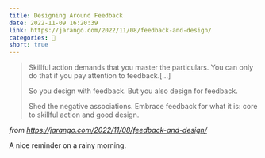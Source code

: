 ```yaml
---
title: Designing Around Feedback
date: 2022-11-09 16:20:39
link: https://jarango.com/2022/11/08/feedback-and-design/
categories: 🔖
short: true
---
```


> Skillful action demands that you master the particulars. You can only do that if you pay attention to feedback.[…]
>
> So you design with feedback. But you also design for feedback.
>
> Shed the negative associations. Embrace feedback for what it is: core to skillful action and good design.

_from https://jarango.com/2022/11/08/feedback-and-design/_

A nice reminder on a rainy morning.
